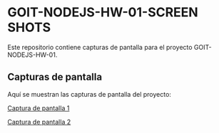 # GOIT-NODEJS-HW-01-SCREEN SHOTS

Este repositorio contiene capturas de pantalla para el proyecto GOIT-NODEJS-HW-01.

## Capturas de pantalla

Aquí se muestran las capturas de pantalla del proyecto:

[Captura de pantalla 1](https://ibb.co/S3YQG5X)

[Captura de pantalla 2](https://ibb.co/10Q46Pr)
